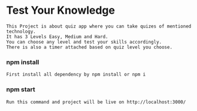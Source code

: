 # Test Your Knowledge

	This Project is about quiz app where you can take quizes of mentioned technology.
	It has 3 Levels Easy, Medium and Hard. 
	You can choose any level and test your skills accordingly.
	There is also a timer attached based on quiz level you choose.

### npm install
	First install all dependency by npm install or npm i

### npm start
	Run this command and project will be live on http://localhost:3000/
